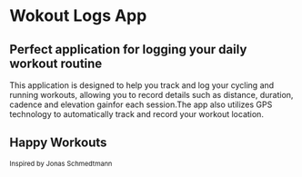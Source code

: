 # Wokout Logs App

## Perfect application for logging your daily workout routine

This application is designed to help you track and log your cycling and running workouts, allowing you to record details such as distance, duration, cadence and elevation gainfor each session.The app also utilizes GPS technology to automatically track and record your workout location.

## Happy Workouts

<small>Inspired by Jonas Schmedtmann</small>
